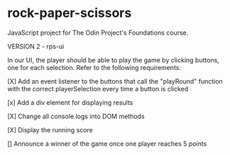 # rock-paper-scissors
JavaScript project for The Odin Project's Foundations course.

VERSION 2 - rps-ui

In our UI, the player should be able to play the game by clicking buttons, one for each selection. Refer to the following requirements: 

[X] Add an event listener to the buttons that call the "playRound" function with the correct playerSelection every time a button is clicked

[x] Add a div element for displaying results

[X] Change all console.logs into DOM methods

[X] Display the running score

[] Announce a winner of the game once one player reaches 5 points
